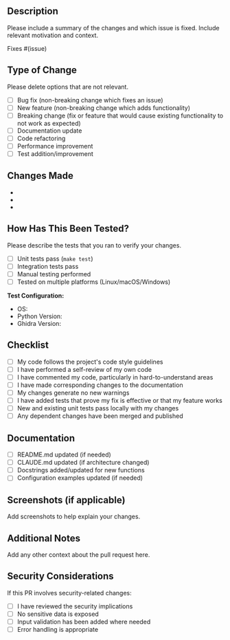 ## Description

Please include a summary of the changes and which issue is fixed. Include relevant motivation and context.

Fixes #(issue)

## Type of Change

Please delete options that are not relevant.

- [ ] Bug fix (non-breaking change which fixes an issue)
- [ ] New feature (non-breaking change which adds functionality)
- [ ] Breaking change (fix or feature that would cause existing functionality to not work as expected)
- [ ] Documentation update
- [ ] Code refactoring
- [ ] Performance improvement
- [ ] Test addition/improvement

## Changes Made

-
-
-

## How Has This Been Tested?

Please describe the tests that you ran to verify your changes.

- [ ] Unit tests pass (`make test`)
- [ ] Integration tests pass
- [ ] Manual testing performed
- [ ] Tested on multiple platforms (Linux/macOS/Windows)

**Test Configuration:**
- OS:
- Python Version:
- Ghidra Version:

## Checklist

- [ ] My code follows the project's code style guidelines
- [ ] I have performed a self-review of my own code
- [ ] I have commented my code, particularly in hard-to-understand areas
- [ ] I have made corresponding changes to the documentation
- [ ] My changes generate no new warnings
- [ ] I have added tests that prove my fix is effective or that my feature works
- [ ] New and existing unit tests pass locally with my changes
- [ ] Any dependent changes have been merged and published

## Documentation

- [ ] README.md updated (if needed)
- [ ] CLAUDE.md updated (if architecture changed)
- [ ] Docstrings added/updated for new functions
- [ ] Configuration examples updated (if needed)

## Screenshots (if applicable)

Add screenshots to help explain your changes.

## Additional Notes

Add any other context about the pull request here.

## Security Considerations

If this PR involves security-related changes:

- [ ] I have reviewed the security implications
- [ ] No sensitive data is exposed
- [ ] Input validation has been added where needed
- [ ] Error handling is appropriate
